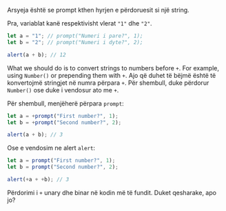 Arsyeja është se prompt kthen hyrjen e përdoruesit si një string.

Pra, variablat kanë respektivisht vlerat `"1"` dhe `"2"`.

```js run
let a = "1"; // prompt("Numeri i pare?", 1);
let b = "2"; // prompt("Numeri i dyte?", 2);

alert(a + b); // 12
```

What we should do is to convert strings to numbers before `+`. For example, using `Number()` or prepending them with `+`.
Ajo që duhet të bëjmë është të konvertojmë stringjet në numra përpara `+`. Për shembull, duke përdorur `Number()` ose duke i vendosur ato me `+`.

Për shembull, menjëherë përpara `prompt`:

```js run
let a = +prompt("First number?", 1);
let b = +prompt("Second number?", 2);

alert(a + b); // 3
```

Ose e vendosim ne alert `alert`:

```js run
let a = prompt("First number?", 1);
let b = prompt("Second number?", 2);

alert(+a + +b); // 3
```

Përdorimi i `+` unary dhe binar në kodin më të fundit. Duket qesharake, apo jo?
